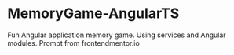 # MemoryGame-AngularTS
Fun Angular application memory game. Using services and Angular modules. Prompt from frontendmentor.io
